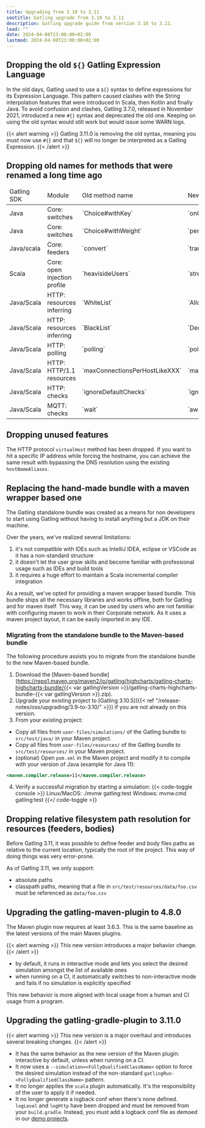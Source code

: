 ```yaml
---
title: Upgrading from 3.10 to 3.11
seotitle: Gatling upgrade from 3.10 to 3.11
description: Gatling upgrade guide from version 3.10 to 3.11.
lead: ""
date: 2024-04-08T23:00:00+02:00
lastmod: 2024-04-08T23:00:00+02:00
---
```


## Dropping the old `${}` Gatling Expression Language

In the old days, Gatling used to use a `${}` syntax to define expressions for its Expression Language.
This pattern caused clashes with the String interpolation features that were introduced In Scala, then Kotlin and finally Java.
To avoid confusion and clashes, Gatling 3.7.0, released in November 2021, introduced a new `#{}` syntax and deprecated the old one.
Keeping on using the old syntax would still work but would issue some WARN logs.

{{< alert warning >}}
Gatling 3.11.0 is removing the old syntax, meaning you must now use `#{}` and that `${}` will no longer be interpreted as a Gatling Expression.
{{< /alert >}}

## Dropping old names for methods that were renamed a long time ago

<table>
    <thead>
        <tr>
            <td>Gatling SDK</td>
            <td>Module</td>
            <td>Old method name</td>
            <td>New method name</td>
        </tr>
    </thead>
    <tbody>
        <tr>
            <td>Java</td>
            <td>Core: switches</td>
            <td>`Choice#withKey`</td>
            <td>`onCase`</td>
        </tr>
        <tr>
            <td>Java</td>
            <td>Core: switches</td>
            <td>`Choice#withWeight`</td>
            <td>`percent`</td>
        </tr>
        <tr>
            <td>Java/scala</td>
            <td>Core: feeders</td>
            <td>`convert`</td>
            <td>`transform`</td>
        </tr>
        <tr>
            <td>Scala</td>
            <td>Core: open injection profile</td>
            <td>`heavisideUsers`</td>
            <td>`stressPeakUsers`</td>
        </tr>
        <tr>
            <td>Java/Scala</td>
            <td>HTTP: resources inferring</td>
            <td>`WhiteList`</td>
            <td>`AllowList`</td>
        </tr>
        <tr>
            <td>Java/Scala</td>
            <td>HTTP: resources inferring</td>
            <td>`BlackList`</td>
            <td>`DenyList`</td>
        </tr>
        <tr>
            <td>Java/Scala</td>
            <td>HTTP: polling</td>
            <td>`polling`</td>
            <td>`poll`</td>
        </tr>
        <tr>
            <td>Java/Scala</td>
            <td>HTTP: HTTP/1.1 resources</td>
            <td>`maxConnectionsPerHostLikeXXX`</td>
            <td>`maxConnectionsPerHost(n)`</td>
        </tr>
        <tr>
            <td>Java/Scala</td>
            <td>HTTP: checks</td>
            <td>`ignoreDefaultChecks`</td>
            <td>`ignoreProtocolChecks`</td>
        </tr>
        <tr>
            <td>Java/Scala</td>
            <td>MQTT: checks</td>
            <td>`wait`</td>
            <td>`await`</td>
        </tr>
    </tbody>
</table>

## Dropping unused features

The HTTP protocol `virtualHost` method has been dropped.
If you want to hit a specific IP address while forcing the hostname, you can achieve the same result with bypassing the DNS resolution using the existing `hostNameAliases`.

## Replacing the hand-made bundle with a maven wrapper based one

The Gatling standalone bundle was created as a means for non developers to start using Gatling without having to install anything but a JDK on their machine.

Over the years, we've realized several limitations:
1. it's not compatible with IDEs such as IntelliJ IDEA, eclipse or VSCode as it has a non-standard structure
2. it doesn't let the user grow skills and become familiar with professional usage such as IDEs and build tools
3. it requires a huge effort to maintain a Scala incremental compiler integration

As a result, we've opted for providing a maven wrapper based bundle.
This bundle ships all the necessary libraries and works offline, both for Gatling and for maven itself.
This way, it can be used by users who are not familiar with configuring maven to work in their Corporate network.
As it uses a maven project layout, it can be easily imported in any IDE.

### Migrating from the standalone bundle to the Maven-based bundle

The following procedure assists you to migrate from the standalone bundle to the new Maven-based bundle.

1. Download the [Maven-based bundle](https://repo1.maven.org/maven2/io/gatling/highcharts/gatling-charts-highcharts-bundle/{{< var gatlingVersion >}}/gatling-charts-highcharts-bundle-{{< var gatlingVersion >}}.zip). 
2. Upgrade your existing project to [Gatling 3.10.5]({{< ref "/release-notes/oss/upgrading/3.9-to-3.10/" >}}) if you are not already on this version.
3. From your existing project: 
  - Copy all files from `user-files/simulations/` of the Gatling bundle to `src/test/java/` in your Maven project.
  - Copy all files from `user-files/resources/` of the Gatling bundle to `src/test/resources/` in your Maven project.
  - (optional) Open `pom.xml` in the Maven project and modify it to compile with your version of Java (example for Java 11):

  ```xml
  <maven.compiler.release>11</maven.compiler.release>
  ```
4. Verify a successful migration by starting a simulation:
  {{< code-toggle console >}}
  Linux/MacOS: ./mvnw gatling:test
  Windows: mvnw.cmd gatling:test
  {{</ code-toggle >}}

## Dropping relative filesystem path resolution for resources (feeders, bodies)

Before Gatling 3.11, it was possible to define feeder and body files paths as relative to the current location, typically the root of the project.
This way of doing things was very error-prone.

As of Gatling 3.11, we only support:
* absolute paths
* classpath paths, meaning that a file in `src/test/resources/data/foo.csv` must be referenced as `data/foo.csv`

## Upgrading the gatling-maven-plugin to 4.8.0

The Maven plugin now requires at least 3.6.3.
This is the same baseline as the latest versions of the main Maven plugins.

{{< alert warning >}}
This new version introduces a major behavior change.
{{< /alert >}}

* by default, it runs in interactive mode and lets you select the desired simulation amongst the list of available ones
* when running on a CI, it automatically switches to non-interactive mode and fails if no simulation is explicitly specified

This new behavior is more aligned with local usage from a human and CI usage from a program.

## Upgrading the gatling-gradle-plugin to 3.11.0

{{< alert warning >}}
This new version is a major overhaul and introduces several breaking changes.
{{< /alert >}}

* It has the same behavior as the new version of the Maven plugin: interactive by default, unless when running on a CI.
* It now uses a `--simulation=<FullyQualifiedClassName>` option to force the desired simulation instead of the non-standard `gatlingRun-<FullyQualifiedClassName>` pattern.
* It no longer applies the `scala` plugin automatically. It's the responsibility of the user to apply it if needed.
* It no longer generate a logback conf when there's none defined. `logLevel` and `logHttp` have been dropped and must be removed from your `build.gradle`. Instead, you must add a logback conf file as demoed in our [demo projects](https://github.com/gatling/gatling-gradle-plugin-demo-java/tree/main/src/gatling/resources).
